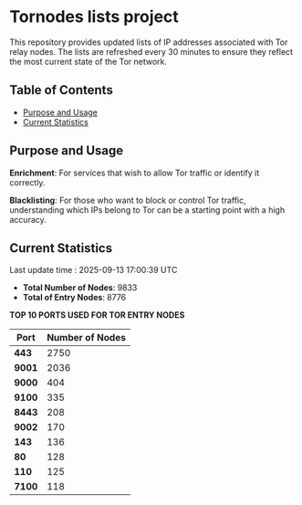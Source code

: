# Tornodes lists project

This repository provides updated lists of IP addresses associated with Tor relay nodes. The lists are refreshed every 30 minutes to ensure they reflect the most current state of the Tor network.

## Table of Contents

- [Purpose and Usage](#purpose-and-usage)
- [Current Statistics](#current-statistics)


## Purpose and Usage

**Enrichment**: For services that wish to allow Tor traffic or identify it correctly.

**Blacklisting**: For those who want to block or control Tor traffic, understanding which IPs belong to Tor can be a starting point with a high accuracy.

## Current Statistics

Last update time : 2025-09-13 17:00:39 UTC

- **Total Number of Nodes**: 9833
- **Total of Entry Nodes**: 8776

**TOP 10 PORTS USED FOR TOR ENTRY NODES**

| **Port** | **Number of Nodes** |
|------|-----------------|
| **443**   | 2750  |
| **9001**   | 2036  |
| **9000**   | 404  |
| **9100**   | 335  |
| **8443**   | 208  |
| **9002**   | 170  |
| **143**   | 136  |
| **80**   | 128  |
| **110**   | 125  |
| **7100**   | 118  |

